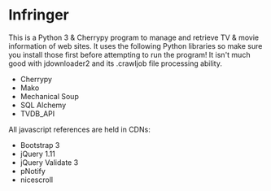 Infringer
=========

This is a Python 3 & Cherrypy program to manage and retrieve TV & movie information of web sites.  It uses the following Python libraries so make sure you
install those first before attempting to run the program!  It isn't much good with jdownloader2 and its .crawljob file processing ability.
<ul>
<li>Cherrypy</li>
<li>Mako</li>
<li>Mechanical Soup</li>
<li>SQL Alchemy</li>
<li>TVDB_API</li>
</ul>

All javascript references are held in CDNs:
<ul>
<li>Bootstrap 3</li>
<li>jQuery 1.11</li>
<li>jQuery Validate 3</li>
<li>pNotify</li>
<li>nicescroll</li>
</ul>
